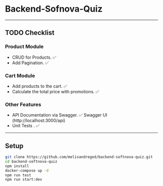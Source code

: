 # **Backend-Sofnova-Quiz**

---

## **TODO Checklist**
### **Product Module**
- CRUD for Products. ✅ 
- Add Pagination. ✅ 

### **Cart Module**
- Add products to the cart. ✅ 
- Calculate the total price with promotions. ✅ 

### **Other Features**
- API Documentation via Swagger. ✅ Swagger UI (http://localhost:3000/api)
- Unit Tests . ✅ 

---

## **Setup**
```bash
git clone https://github.com/melisandregod/backend-softnova-quiz.git
cd backend-softnova-quiz
npm install
docker-compose up -d
npm run test
npm run start:dev
```